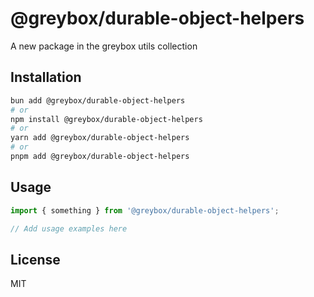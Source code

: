 # @greybox/durable-object-helpers

A new package in the greybox utils collection

## Installation

```bash
bun add @greybox/durable-object-helpers
# or
npm install @greybox/durable-object-helpers
# or
yarn add @greybox/durable-object-helpers
# or
pnpm add @greybox/durable-object-helpers
```

## Usage

```typescript
import { something } from '@greybox/durable-object-helpers';

// Add usage examples here
```

## License

MIT
